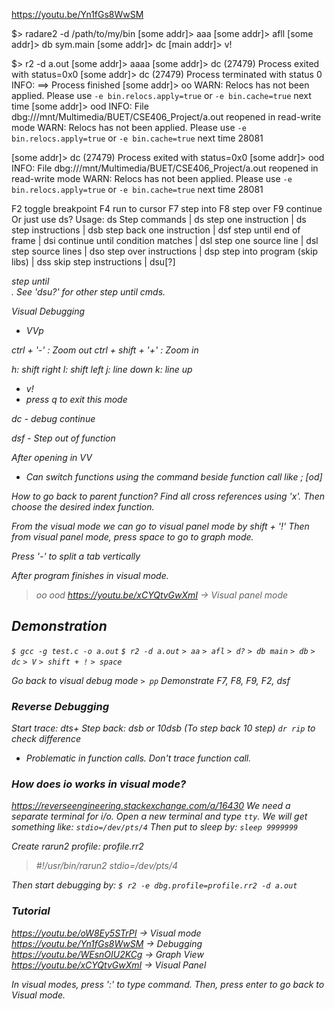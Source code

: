 https://youtu.be/Yn1fGs8WwSM

$> radare2 -d /path/to/my/bin
[some addr]> aaa
[some addr]> afll
[some addr]> db sym.main
[some addr]> dc
[main addr]> v!

$> r2 -d a.out
[some addr]> aaaa
[some addr]> dc
(27479) Process exited with status=0x0
[some addr]> dc
(27479) Process terminated with status 0
INFO: ==> Process finished
[some addr]> oo
WARN: Relocs has not been applied. Please use `-e bin.relocs.apply=true` or `-e bin.cache=true` next time
[some addr]> ood
INFO: File dbg:///mnt/Multimedia/BUET/CSE406_Project/a.out reopened in read-write mode
WARN: Relocs has not been applied. Please use `-e bin.relocs.apply=true` or `-e bin.cache=true` next time
28081

[some addr]> dc
(27479) Process exited with status=0x0
[some addr]> ood
INFO: File dbg:///mnt/Multimedia/BUET/CSE406_Project/a.out reopened in read-write mode
WARN: Relocs has not been applied. Please use `-e bin.relocs.apply=true` or `-e bin.cache=true` next time
28081

F2 toggle breakpoint
F4 run to cursor
F7 step into
F8 step over
F9 continue
Or just use ds?
Usage: ds Step commands
| ds step one instruction
| ds <num> step <num> instructions
| dsb step back one instruction
| dsf step until end of frame
| dsi <cond> continue until condition matches
| dsl step one source line
| dsl <num> step <num> source lines
| dso <num> step over <num> instructions
| dsp step into program (skip libs)
| dss <num> skip <num> step instructions
| dsu[?] <address> step until <address>. See 'dsu?' for other step until cmds.

Visual Debugging

- VVp

ctrl + '-' : Zoom out
ctrl + shift + '+' : Zoom in

h: shift right
l: shift left
j: line down
k: line up

- v!
- press q to exit this mode

dc - debug continue

dsf - Step out of function

After opening in VV

- Can switch functions using the command beside function call like ; [od]

How to go back to parent function?
Find all cross references using 'x'. Then choose the desired index function.

From the visual mode we can go to visual panel mode by shift + '!'
Then from visual panel mode, press space to go to graph mode.

Press '-' to split a tab vertically

After program finishes in visual mode.

> oo
> ood
> https://youtu.be/xCYQtvGwXmI -> Visual panel mode

## Demonstration

`$ gcc -g test.c -o a.out`
`$ r2 -d a.out`
`> aa`
`> afl`
`> d?`
`> db main`
`> db`
`> dc`
`> V`
`> shift + !`
`> space`

Go back to visual debug mode
`> pp`
Demonstrate F7, F8, F9, F2, dsf

### Reverse Debugging

Start trace: dts+
Step back: dsb or 10dsb (To step back 10 step)
`dr rip` to check difference

- Problematic in function calls. Don't trace function call.

### How does io works in visual mode?

https://reverseengineering.stackexchange.com/a/16430
We need a separate terminal for i/o.
Open a new terminal and type `tty`.
We will get something like: `stdio=/dev/pts/4`
Then put to sleep by: `sleep 9999999`

Create rarun2 profile: profile.rr2

> \#!/usr/bin/rarun2
> stdio=/dev/pts/4

Then start debugging by:
`$ r2 -e dbg.profile=profile.rr2 -d a.out`

### Tutorial

https://youtu.be/oW8Ey5STrPI -> Visual mode
https://youtu.be/Yn1fGs8WwSM -> Debugging
https://youtu.be/WEsnOIU2KCg -> Graph View
https://youtu.be/xCYQtvGwXmI -> Visual Panel

In visual modes,
press ':' to type command.
Then, press enter to go back to Visual mode.
